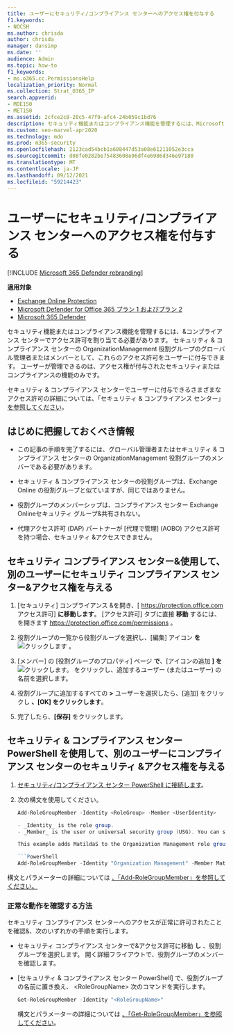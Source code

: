 ```yaml
---
title: ユーザーにセキュリティ/コンプライアンス センターへのアクセス権を付与する
f1.keywords:
- NOCSH
ms.author: chrisda
author: chrisda
manager: dansimp
ms.date: ''
audience: Admin
ms.topic: how-to
f1_keywords:
- ms.o365.cc.PermissionsHelp
localization_priority: Normal
ms.collection: Strat_O365_IP
search.appverid:
- MOE150
- MET150
ms.assetid: 2cfce2c8-20c5-47f9-afc4-24b059c1bd76
description: セキュリティ機能またはコンプライアンス機能を管理するには、Microsoft 365 セキュリティ & コンプライアンス センターでアクセス許可を割り当てる必要があります。
ms.custom: seo-marvel-apr2020
ms.technology: mdo
ms.prod: m365-security
ms.openlocfilehash: 2123cad54bcb1a608447d53a08e61211052e3cca
ms.sourcegitcommit: d08fe0282be75483608e96df4e6986d346e97180
ms.translationtype: MT
ms.contentlocale: ja-JP
ms.lasthandoff: 09/12/2021
ms.locfileid: "59214423"
---
```

# <a name="give-users-access-to-the-security--compliance-center"></a>ユーザーにセキュリティ/コンプライアンス センターへのアクセス権を付与する

[!INCLUDE [Microsoft 365 Defender rebranding](../includes/microsoft-defender-for-office.md)]

**適用対象**
- [Exchange Online Protection](exchange-online-protection-overview.md)
- [Microsoft Defender for Office 365 プラン 1 およびプラン 2](defender-for-office-365.md)
- [Microsoft 365 Defender](../defender/microsoft-365-defender.md)

セキュリティ機能またはコンプライアンス機能を管理するには、&コンプライアンス センターでアクセス許可を割り当てる必要があります。 セキュリティ & コンプライアンス センターの OrganizationManagement 役割グループのグローバル管理者またはメンバーとして、これらのアクセス許可をユーザーに付与できます。 ユーザーが管理できるのは、アクセス権が付与されたセキュリティまたはコンプライアンスの機能のみです。

セキュリティ & コンプライアンス センターでユーザーに付与できるさまざまなアクセス許可の詳細については、「セキュリティ & コンプライアンス センター」 [を参照してください](permissions-in-the-security-and-compliance-center.md)。

## <a name="what-do-you-need-to-know-before-you-begin"></a>はじめに把握しておくべき情報

- この記事の手順を完了するには、グローバル管理者またはセキュリティ & コンプライアンス センターの OrganizationManagement 役割グループのメンバーである必要があります。

- セキュリティ & コンプライアンス センターの役割グループは、Exchange Online の役割グループと似ていますが、同じではありません。

- 役割グループのメンバーシップは、コンプライアンス センター Exchange Onlineセキュリティ グループ&共有されない。

- 代理アクセス許可 (DAP) パートナーが [代理で管理] (AOBO) アクセス許可を持つ場合、セキュリティ &アクセスできません。

## <a name="use-the-security--compliance-center-to-give-another-user-access-to-the-security--compliance-center"></a>セキュリティ コンプライアンス センター&使用して、別のユーザーにセキュリティ コンプライアンス センター&アクセス権を与える

1. [セキュリティ] コンプライアンス &を開き、[ <https://protection.office.com> アクセス許可] **に移動します**。 [アクセス許可] タブに直接 **移動** するには、 を開きます <https://protection.office.com/permissions> 。

2. 役割グループの一覧から役割グループを選択し、[編集] アイコン **を** ![ クリックします ](../../media/O365-MDM-CreatePolicy-EditIcon.gif) 。

3. [メンバー] の [役割グループのプロパティ] ページ **で**、[アイコンの追加 **] を** ![ クリックします。](../../media/ITPro-EAC-AddIcon.gif) をクリックし、追加するユーザー (またはユーザー) の名前を選択します。

4. 役割グループに追加するすべての **\>** ユーザーを選択したら、[追加] をクリックし **、[OK] をクリックします**。

5. 完了したら、**[保存]** をクリックします。

## <a name="use-security--compliance-center-powershell-to-give-another-user-access-to-the-security--compliance-center"></a>セキュリティ & コンプライアンス センター PowerShell を使用して、別のユーザーにコンプライアンス センターのセキュリティ &アクセス権を与える

1. [セキュリティ/コンプライアンス センター PowerShell に接続します](/powershell/exchange/connect-to-scc-powershell)。

2. 次の構文を使用してください。

   ```powershell
   Add-RoleGroupMember -Identity <RoleGroup> -Member <UserIdentity>

   - _Identity_ is the role group.
   - _Member_ is the user or universal security group (USG). You can specify only one member at a time.

   This example adds MatildaS to the Organization Management role group.

   ```PowerShell
   Add-RoleGroupMember -Identity "Organization Management" -Member MatildaS
   ```

構文とパラメーターの詳細については [、「Add-RoleGroupMember」を参照してください。](/powershell/module/exchange/add-rolegroupmember)

### <a name="how-do-you-know-this-worked"></a>正常な動作を確認する方法

セキュリティ コンプライアンス センターへのアクセスが正常に許可されたことを確認&、次のいずれかの手順を実行します。

- セキュリティ コンプライアンス センターで&アクセス許可に移動 **し** 、役割グループを選択します。 開く詳細フライアウトで、役割グループのメンバーを確認します。

- [セキュリティ & コンプライアンス センター PowerShell] で、役割グループの名前に置き換え、 \<RoleGroupName\> 次のコマンドを実行します。

  ```powershell
  Get-RoleGroupMember -Identity "<RoleGroupName>"
  ```

  構文とパラメーターの詳細については [、「Get-RoleGroupMember」を参照してください](/powershell/module/exchange/Get-RoleGroupMember)。